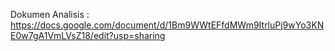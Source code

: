Dokumen Analisis :
https://docs.google.com/document/d/1Bm9WWtEFfdMWm9ItrluPj9wYo3KNE0w7gA1VmLVsZ18/edit?usp=sharing
